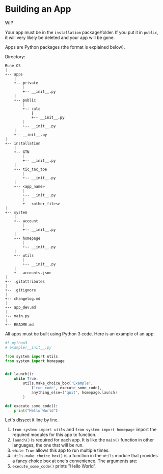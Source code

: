 # Building an App
WIP

Your app must be in the `installation` package/folder. If you put it in `public`, it will very likely be deleted and your app will be gone.

Apps are Python packages (the format is explained below).

Directory:
```
Rune OS
|
+-- apps
    |
    +-- private
        |
        +-- __init__.py
    |
    +-- public
        |
        +-- calc
            |
            +-- __init__.py
        |
        +-- __init__.py
    |
    +-- __init__.py
|
+-- installation
    |
    +-- GTN
        |
        +-- __init__.py
    |
    +-- tic_tac_toe
        |
        +-- __init__.py
    |
    +-- <app_name>
        |
        +-- __init__.py
        |
        +-- <other_files>
|
+-- system
    |
    +-- account
        |
        +-- __init__.py
    |
    +-- homepage
        |
        +-- __init__.py
    |
    +-- utils
        |
        +-- __init__.py
    |
    +-- accounts.json
|
+-- .gitattributes
|
+-- .gitignore
|
+-- changelog.md
|
+-- app_dev.md
|
+-- main.py
|
+-- README.md
```

All apps must be built using Python 3 code. Here is an example of an app:

```py
#! python3
# example/__init__.py

from system import utils
from system import homepage


def launch():
    while True:
        utils.make_choice_box('Example',
            ('run code', execute_some_code),
            anything_else=('quit', homepage.launch)
        )

def execute_some_code():
    print("Hello World")
```

Let's dissect it line by line.

1. `from system import utils` and `from system import homepage` import the required modules for this app to function.
2. `launch()` is required for each app. It is like the `main()` function in other languages, the one that will be run.
3. `while True` allows this app to run multiple times.
4. `utils.make_choice_box()` is a function in the `utils` module that provides a fancy choice box at one's convenience. The arguments are:
5. `execute_some_code()` prints "Hello World".

